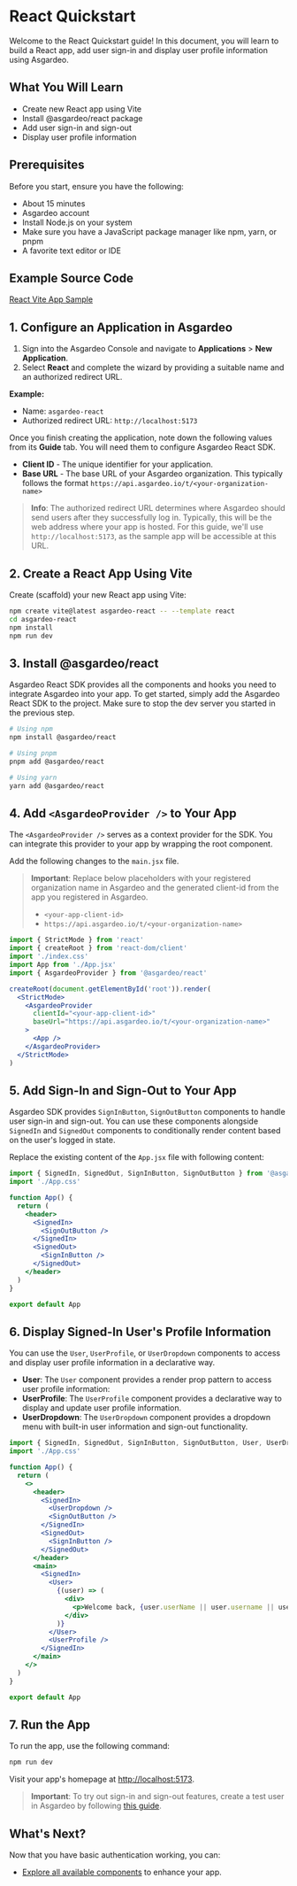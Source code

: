 # React Quickstart

Welcome to the React Quickstart guide! In this document, you will learn to build a React app, add user sign-in and display user profile information using Asgardeo.

## What You Will Learn

- Create new React app using Vite
- Install @asgardeo/react package
- Add user sign-in and sign-out
- Display user profile information

## Prerequisites

Before you start, ensure you have the following:

- About 15 minutes
- Asgardeo account
- Install Node.js on your system
- Make sure you have a JavaScript package manager like npm, yarn, or pnpm
- A favorite text editor or IDE

## Example Source Code

[React Vite App Sample](../../samples/)

## 1. Configure an Application in Asgardeo

1. Sign into the Asgardeo Console and navigate to **Applications** > **New Application**.
2. Select **React** and complete the wizard by providing a suitable name and an authorized redirect URL.

**Example:**

- Name: `asgardeo-react`
- Authorized redirect URL: `http://localhost:5173`

Once you finish creating the application, note down the following values from its **Guide** tab. You will need them to configure Asgardeo React SDK.

- **Client ID** - The unique identifier for your application.
- **Base URL** - The base URL of your Asgardeo organization. This typically follows the format `https://api.asgardeo.io/t/<your-organization-name>`

> **Info**: The authorized redirect URL determines where Asgardeo should send users after they successfully log in. Typically, this will be the web address where your app is hosted. For this guide, we'll use `http://localhost:5173`, as the sample app will be accessible at this URL.

## 2. Create a React App Using Vite

Create (scaffold) your new React app using Vite:

```bash
npm create vite@latest asgardeo-react -- --template react
cd asgardeo-react
npm install
npm run dev
```

## 3. Install @asgardeo/react

Asgardeo React SDK provides all the components and hooks you need to integrate Asgardeo into your app. To get started, simply add the Asgardeo React SDK to the project. Make sure to stop the dev server you started in the previous step.

```bash
# Using npm
npm install @asgardeo/react

# Using pnpm
pnpm add @asgardeo/react

# Using yarn
yarn add @asgardeo/react
```

## 4. Add `<AsgardeoProvider />` to Your App

The `<AsgardeoProvider />` serves as a context provider for the SDK. You can integrate this provider to your app by wrapping the root component.

Add the following changes to the `main.jsx` file.

> **Important**: Replace below placeholders with your registered organization name in Asgardeo and the generated client-id from the app you registered in Asgardeo.
>
> - `<your-app-client-id>`
> - `https://api.asgardeo.io/t/<your-organization-name>`

```jsx
import { StrictMode } from 'react'
import { createRoot } from 'react-dom/client'
import './index.css'
import App from './App.jsx'
import { AsgardeoProvider } from '@asgardeo/react'

createRoot(document.getElementById('root')).render(
  <StrictMode>
    <AsgardeoProvider
      clientId="<your-app-client-id>"
      baseUrl="https://api.asgardeo.io/t/<your-organization-name>"
    >
      <App />
    </AsgardeoProvider>
  </StrictMode>
)
```

## 5. Add Sign-In and Sign-Out to Your App

Asgardeo SDK provides `SignInButton`, `SignOutButton` components to handle user sign-in and sign-out. You can use these components alongside `SignedIn` and `SignedOut` components to conditionally render content based on the user's logged in state.

Replace the existing content of the `App.jsx` file with following content:

```jsx
import { SignedIn, SignedOut, SignInButton, SignOutButton } from '@asgardeo/react'
import './App.css'

function App() {
  return (
    <header>
      <SignedIn>
        <SignOutButton />
      </SignedIn>
      <SignedOut>
        <SignInButton />
      </SignedOut>
    </header>
  )
}

export default App
```

## 6. Display Signed-In User's Profile Information

You can use the `User`, `UserProfile`, or `UserDropdown` components to access and display user profile information in a declarative way.

- **User**: The `User` component provides a render prop pattern to access user profile information:
- **UserProfile**: The `UserProfile` component provides a declarative way to display and update user profile information.
- **UserDropdown**: The `UserDropdown` component provides a dropdown menu with built-in user information and sign-out functionality.

```jsx
import { SignedIn, SignedOut, SignInButton, SignOutButton, User, UserDropdown, UserProfile } from '@asgardeo/react'
import './App.css'

function App() {
  return (
    <>
      <header>
        <SignedIn>
          <UserDropdown />
          <SignOutButton />
        </SignedIn>
        <SignedOut>
          <SignInButton />
        </SignedOut>
      </header>
      <main>
        <SignedIn>
          <User>
            {(user) => (
              <div>
                <p>Welcome back, {user.userName || user.username || user.sub}</p>
              </div>
            )}
          </User>
          <UserProfile />
        </SignedIn>
      </main>
    </>
  )
}

export default App
```

## 7. Run the App

To run the app, use the following command:

```bash
npm run dev
```

Visit your app's homepage at [http://localhost:5173](http://localhost:5173).

> **Important**: To try out sign-in and sign-out features, create a test user in Asgardeo by following [this guide](https://wso2.com/asgardeo/docs/guides/users/manage-users/#onboard-a-user).

## What's Next?

Now that you have basic authentication working, you can:

- [Explore all available components](../components/overview.md) to enhance your app.
